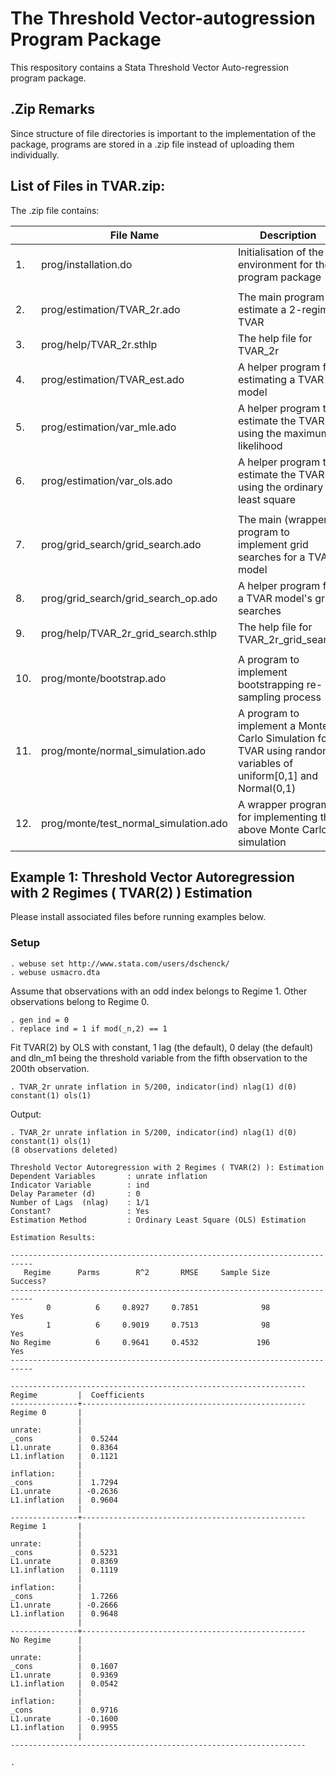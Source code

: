 # The Threshold Vector-autogression Program Package 

This respository contains a Stata Threshold Vector Auto-regression program package.

## .Zip Remarks
Since structure of file directories is important to the implementation of the package, programs are stored in a .zip file instead of uploading them individually.

## List of Files in TVAR.zip:
The .zip file contains:

|     | File Name                                  | Description                                                                                                      |
|-----|--------------------------------------------|------------------------------------------------------------------------------------------------------------------|
| 1.  | prog/installation.do                       | Initialisation of the environment for the program package                                                        |
|     |                                            |                                                                                                                  |
| 2.  | prog/estimation/TVAR_2r.ado                | The main program to estimate a 2-regime TVAR                                                                     |
| 3.  | prog/help/TVAR_2r.sthlp              | The help file for TVAR_2r                                                                                        |
| 4.  | prog/estimation/TVAR_est.ado               | A helper program for estimating a TVAR model                                                                     |
| 5.  | prog/estimation/var_mle.ado                | A helper program to estimate the TVAR using the maximum likelihood                                               |
| 6.  | prog/estimation/var_ols.ado                | A helper program to estimate the TVAR using the ordinary least square                                            |
|     |                                            |                                                                                                                  |
| 7.  | prog/grid_search/grid_search.ado           | The main (wrapper) program to implement grid searches for a TVAR model                                           |
| 8.  | prog/grid_search/grid_search_op.ado        | A helper program for a TVAR model's grid searches                                                                |
| 9.  | prog/help/TVAR_2r_grid_search.sthlp | The help file for TVAR_2r_grid_search                                                                            |
|     |                                            |                                                                                                                  |
| 10. | prog/monte/bootstrap.ado                   | A program to implement bootstrapping re-sampling process                                                         |
| 11. | prog/monte/normal_simulation.ado           | A program to implement a Monte Carlo Simulation for TVAR using random variables of uniform[0,1] and Normal(0,1)  |
| 12. | prog/monte/test_normal_simulation.ado      | A wrapper program for implementing the above Monte Carlo simulation                                              |

## Example 1: Threshold Vector Autoregression with 2 Regimes ( TVAR(2) ) Estimation

Please install associated files before running examples below.

### Setup
```
. webuse set http://www.stata.com/users/dschenck/
. webuse usmacro.dta
```

Assume that observations with an odd index belongs to Regime 1. 
Other observations belong to Regime 0.
```
. gen ind = 0
. replace ind = 1 if mod(_n,2) == 1
```
Fit TVAR(2) by OLS with constant, 1 lag (the default), 0 delay (the default) and dln_m1 being the threshold variable 
from the fifth observation to the 200th observation.
```
. TVAR_2r unrate inflation in 5/200, indicator(ind) nlag(1) d(0) constant(1) ols(1)
```
Output:
```
. TVAR_2r unrate inflation in 5/200, indicator(ind) nlag(1) d(0) constant(1) ols(1)
(8 observations deleted)

Threshold Vector Autoregression with 2 Regimes ( TVAR(2) ): Estimation
Dependent Variables       : unrate inflation
Indicator Variable        : ind
Delay Parameter (d)       : 0
Number of Lags  (nlag)    : 1/1
Constant?                 : Yes
Estimation Method         : Ordinary Least Square (OLS) Estimation

Estimation Results:

---------------------------------------------------------------------------
   Regime      Parms        R^2       RMSE     Sample Size        Success?
---------------------------------------------------------------------------
        0          6     0.8927     0.7851              98             Yes
        1          6     0.9019     0.7513              98             Yes
No Regime          6     0.9641     0.4532             196             Yes
---------------------------------------------------------------------------

------------------------------------------------------------------
Regime         |  Coefficients 
---------------+--------------------------------------------------
Regime 0       |
               |
unrate:        |
_cons          |  0.5244
L1.unrate      |  0.8364
L1.inflation   |  0.1121
               |
inflation:     |
_cons          |  1.7294
L1.unrate      | -0.2636
L1.inflation   |  0.9604
               |
---------------+--------------------------------------------------
Regime 1       |
               |
unrate:        |
_cons          |  0.5231
L1.unrate      |  0.8369
L1.inflation   |  0.1119
               |
inflation:     |
_cons          |  1.7266
L1.unrate      | -0.2666
L1.inflation   |  0.9648
               |
---------------+--------------------------------------------------
No Regime      |
               |
unrate:        |
_cons          |  0.1607
L1.unrate      |  0.9369
L1.inflation   |  0.0542
               |
inflation:     |
_cons          |  0.9716
L1.unrate      | -0.1600
L1.inflation   |  0.9955
               |
------------------------------------------------------------------

. 
```
